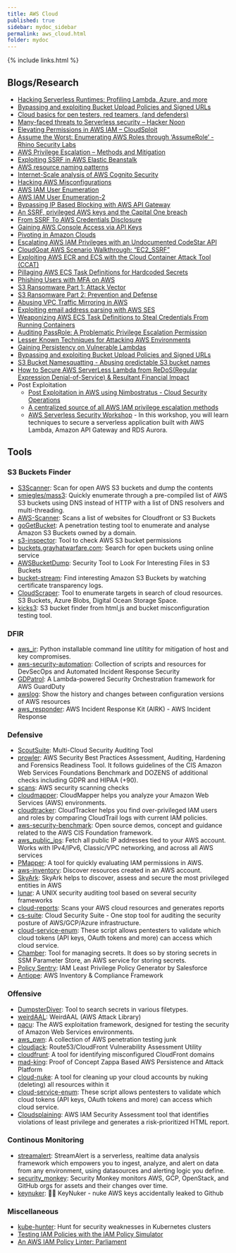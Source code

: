 ```yaml
---
title: AWS Cloud
published: true
sidebar: mydoc_sidebar
permalink: aws_cloud.html
folder: mydoc
---
```


{% include links.html %}

## Blogs/Research

* [Hacking Serverless Runtimes: Profiling Lambda, Azure, and more](https://www.blackhat.com/docs/us-17/wednesday/us-17-Krug-Hacking-Severless-Runtimes.pdf)
* [Bypassing and exploiting Bucket Upload Policies and Signed URLs](https://labs.detectify.com/2018/08/02/bypassing-exploiting-bucket-upload-policies-signed-urls/)
* [Cloud basics for pen testers, red teamers, (and defenders)](https://adsecurity.org/wp-content/uploads/2017/07/2017-DEFCON-HackingTheCloud-SteereMetcalf-Final.pdf)
* [Many-faced threats to Serverless security – Hacker Noon](https://hackernoon.com/many-faced-threats-to-serverless-security-519e94d19dba)
* [Elevating Permissions in AWS IAM – CloudSploit](https://blog.cloudsploit.com/privilege-escalation-in-amazon-web-services-cb4837365958)
* [Assume the Worst: Enumerating AWS Roles through ‘AssumeRole’ - Rhino Security Labs](https://rhinosecuritylabs.com/aws/assume-worst-aws-assume-role-enumeration/)
* [AWS Privilege Escalation – Methods and Mitigation](https://rhinosecuritylabs.com/aws/aws-privilege-escalation-methods-mitigation/)
* [Exploiting SSRF in AWS Elastic Beanstalk](https://www.notsosecure.com/exploiting-ssrf-in-aws-elastic-beanstalk/)
* [AWS resource naming patterns](https://summitroute.com/blog/2019/02/10/aws_resource_naming_patterns/)
* [Internet-Scale analysis of AWS Cognito Security](https://andresriancho.com/internet-scale-analysis-of-aws-cognito-security/ )
* [Hacking AWS Misconfigurations](https://www.notsosecure.com/hacking-aws-cognito-misconfigurations/)
* [AWS IAM User Enumeration](https://rhinosecuritylabs.com/aws/aws-iam-user-enumeration/)
* [AWS IAM User Enumeration-2](https://rhinosecuritylabs.com/aws/aws-role-enumeration-iam-p2/)
* [Bypassing IP Based Blocking with AWS API Gateway](https://rhinosecuritylabs.com/aws/bypassing-ip-based-blocking-aws/)
* [An SSRF, privileged AWS keys and the Capital One breach](https://blog.appsecco.com/an-ssrf-privileged-aws-keys-and-the-capital-one-breach-4c3c2cded3af)
* [From SSRF To AWS Credentials Disclosure](https://medium.com/bugbountywriteup/from-ssrf-to-aws-credentials-disclosure-64c51e1bf5dc)
* [Gaining AWS Console Access via API Keys](https://blog.netspi.com/gaining-aws-console-access-via-api-keys/)
* [Pivoting in Amazon Clouds](https://andresriancho.github.io/nimbostratus/pivoting-in-amazon-clouds.pdf)
* [Escalating AWS IAM Privileges with an Undocumented CodeStar API](https://rhinosecuritylabs.com/aws/escalating-aws-iam-privileges-undocumented-codestar-api/)
* [CloudGoat AWS Scenario Walkthrough: “EC2_SSRF”](https://rhinosecuritylabs.com/cloud-security/cloudgoat-aws-scenario-ec2_ssrf/)
* [Exploiting AWS ECR and ECS with the Cloud Container Attack Tool (CCAT)](https://rhinosecuritylabs.com/aws/cloud-container-attack-tool/)
* [Pillaging AWS ECS Task Definitions for Hardcoded Secrets](https://rhinosecuritylabs.com/aws/pillaging-ecs-task-definitions-two-new-pacu-modules/)
* [Phishing Users with MFA on AWS](https://rhinosecuritylabs.com/aws/mfa-phishing-on-aws/)
* [S3 Ransomware Part 1: Attack Vector](https://rhinosecuritylabs.com/aws/s3-ransomware-part-1-attack-vector/)
* [S3 Ransomware Part 2: Prevention and Defense](https://rhinosecuritylabs.com/aws/s3-ransomware-part-2-prevention-and-defense/)
* [Abusing VPC Traffic Mirroring in AWS](https://rhinosecuritylabs.com/aws/abusing-vpc-traffic-mirroring-in-aws/)
* [Exploiting email address parsing with AWS SES](https://nathandavison.com/blog/exploiting-email-address-parsing-with-aws-ses)
* [Weaponizing AWS ECS Task Definitions to Steal Credentials From Running Containers](https://rhinosecuritylabs.com/aws/weaponizing-ecs-task-definitions-steal-credentials-running-containers/)
* [Auditing PassRole: A Problematic Privilege Escalation Permission](https://ermetic.com/whats-new/blog/auditing-passrole-a-problematic-privilege-escalation-permission/)
* [Lesser Known Techniques for Attacking AWS Environments](https://tldrsec.com/blog/lesser-known-aws-attacks/)
* [Gaining Persistency on Vulnerable Lambdas](https://unit42.paloaltonetworks.com/gaining-persistency-vulnerable-lambdas/)
* [Bypassing and exploiting Bucket Upload Policies and Signed URLs](https://labs.detectify.com/2018/08/02/bypassing-exploiting-bucket-upload-policies-signed-urls/)
* [S3 Bucket Namesquatting - Abusing predictable S3 bucket names](https://onecloudplease.com/blog/s3-bucket-namesquatting)
* [How to Secure AWS ServerLess Lambda from ReDoS(Regular Expression Denial-of-Service) & Resultant Financial Impact](https://medium.com/@ddigvijay/how-to-secure-aws-serverless-lambda-from-redos-regular-expression-denial-of-service-resultant-12f0401118cd)
* Post Exploitation
  * [Post Exploitation in AWS using Nimbostratus - Cloud Security Operations](https://cloudsecops.com/post-exploitation-in-aws/)
  * [A centralized source of all AWS IAM privilege escalation methods](https://github.com/RhinoSecurityLabs/AWS-IAM-Privilege-Escalation)
  * [AWS Serverless Security Workshop](https://github.com/aws-samples/aws-serverless-security-workshop) - In this workshop, you will learn techniques to secure a serverless application built with AWS Lambda, Amazon API Gateway and RDS Aurora.

## Tools

### S3 Buckets Finder

* [S3Scanner](https://github.com/sa7mon/S3Scanner): Scan for open AWS S3 buckets and dump the contents
* [smiegles/mass3](https://github.com/smiegles/mass3): Quickly enumerate through a pre-compiled list of AWS S3 buckets using DNS instead of HTTP with a list of DNS resolvers and multi-threading.
* [AWS-Scanner](https://github.com/random-robbie/AWS-Scanner): Scans a list of websites for Cloudfront or S3 Buckets
* [goGetBucket](https://github.com/eur0pa/goGetBucket): A penetration testing tool to enumerate and analyse Amazon S3 Buckets owned by a domain.
* [s3-inspector](https://github.com/kromtech/s3-inspector): Tool to check AWS S3 bucket permissions
* [buckets.grayhatwarfare.com](https://buckets.grayhatwarfare.com/): Search for open buckets using online service
* [AWSBucketDump](https://github.com/jordanpotti/AWSBucketDump): Security Tool to Look For Interesting Files in S3 Buckets
* [bucket-stream](https://github.com/eth0izzle/bucket-stream): Find interesting Amazon S3 Buckets by watching certificate transparency logs.
* [CloudScraper](https://github.com/jordanpotti/CloudScraper): Tool to enumerate targets in search of cloud resources. S3 Buckets, Azure Blobs, Digital Ocean Storage Space.
* [kicks3](https://github.com/abuvanth/kicks3): S3 bucket finder from html,js and bucket misconfiguration testing tool.

### DFIR

* [aws_ir](https://github.com/ThreatResponse/aws_ir): Python installable command line utiltity for mitigation of host and key compromises.
* [aws-security-automation](https://github.com/awslabs/aws-security-automation): Collection of scripts and resources for DevSecOps and Automated Incident Response Security
* [GDPatrol](https://github.com/ansorren/GDPatrol): A Lambda-powered Security Orchestration framework for AWS GuardDuty
* [awslog](https://github.com/jaksi/awslog): Show the history and changes between configuration versions of AWS resources
* [aws_responder](https://github.com/prolsen/aws_responder): AWS Incident Response Kit (AIRK) - AWS Incident Response

### Defensive

* [ScoutSuite](https://github.com/nccgroup/ScoutSuite): Multi-Cloud Security Auditing Tool
* [prowler](https://github.com/toniblyx/prowler): AWS Security Best Practices Assessment, Auditing, Hardening and Forensics Readiness Tool. It follows guidelines of the CIS Amazon Web Services Foundations Benchmark and DOZENS of additional checks including GDPR and HIPAA (+90).
* [scans](https://github.com/cloudsploit/scans): AWS security scanning checks
* [cloudmapper](https://github.com/duo-labs/cloudmapper): CloudMapper helps you analyze your Amazon Web Services (AWS) environments.
* [cloudtracker](https://github.com/duo-labs/cloudtracker): CloudTracker helps you find over-privileged IAM users and roles by comparing CloudTrail logs with current IAM policies.
* [aws-security-benchmark](https://github.com/awslabs/aws-security-benchmark): Open source demos, concept and guidance related to the AWS CIS Foundation framework.
* [aws_public_ips](https://github.com/arkadiyt/aws_public_ips): Fetch all public IP addresses tied to your AWS account. Works with IPv4/IPv6, Classic/VPC networking, and across all AWS services
* [PMapper](https://github.com/nccgroup/PMapper): A tool for quickly evaluating IAM permissions in AWS.
* [aws-inventory](https://github.com/nccgroup/aws-inventory): Discover resources created in an AWS account.
* [SkyArk](https://github.com/cyberark/SkyArk): SkyArk helps to discover, assess and secure the most privileged entities in AWS
* [lunar](https://github.com/lateralblast/lunar): A UNIX security auditing tool based on several security frameworks
* [cloud-reports](https://github.com/tensult/cloud-reports): Scans your AWS cloud resources and generates reports
* [cs-suite](https://github.com/SecurityFTW/cs-suite): Cloud Security Suite - One stop tool for auditing the security posture of AWS/GCP/Azure infrastructure.
* [cloud-service-enum](https://github.com/NotSoSecure/cloud-service-enum): These script allows pentesters to validate which cloud tokens (API keys, OAuth tokens and more) can access which cloud service.
* [Chamber](https://github.com/segmentio/chamber): Tool for managing secrets. It does so by storing secrets in SSM Parameter Store, an AWS service for storing secrets.
* [Policy Sentry](https://github.com/salesforce/policy_sentry): IAM Least Privilege Policy Generator by Salesforce
* [Antiope](https://github.com/turnerlabs/antiope): AWS Inventory & Compliance Framework


### Offensive
* [DumpsterDiver](https://github.com/securing/DumpsterDiver): Tool to search secrets in various filetypes.
* [weirdAAL](https://github.com/carnal0wnage/weirdAAL): WeirdAAL (AWS Attack Library)
* [pacu](https://github.com/RhinoSecurityLabs/pacu): The AWS exploitation framework, designed for testing the security of Amazon Web Services environments.
* [aws_pwn](https://github.com/dagrz/aws_pwn): A collection of AWS penetration testing junk
* [cloudjack](https://github.com/prevade/cloudjack): Route53/CloudFront Vulnerability Assessment Utility
* [cloudfrunt](https://github.com/MindPointGroup/cloudfrunt): A tool for identifying misconfigured CloudFront domains
* [mad-king](https://github.com/ThreatResponse/mad-king): Proof of Concept Zappa Based AWS Persistence and Attack Platform
* [cloud-nuke](https://github.com/gruntwork-io/cloud-nuke): A tool for cleaning up your cloud accounts by nuking (deleting) all resources within it
* [cloud-service-enum](https://github.com/NotSoSecure/cloud-service-enum): These script allows pentesters to validate which cloud tokens (API keys, OAuth tokens and more) can access which cloud service.
* [Cloudsplaining](https://github.com/salesforce/cloudsplaining): AWS IAM Security Assessment tool that identifies violations of least privilege and generates a risk-prioritized HTML report.

### Continous Monitoring

* [streamalert](https://github.com/airbnb/streamalert): StreamAlert is a serverless, realtime data analysis framework which empowers you to ingest, analyze, and alert on data from any environment, using datasources and alerting logic you define.
* [security_monkey](https://github.com/Netflix/security_monkey): Security Monkey monitors AWS, GCP, OpenStack, and GitHub orgs for assets and their changes over time.
* [keynuker](https://github.com/tleyden/keynuker): 🔐💥 KeyNuker - nuke AWS keys accidentally leaked to Github

### Miscellaneous

* [kube-hunter](https://github.com/aquasecurity/kube-hunter):  Hunt for security weaknesses in Kubernetes clusters
* [Testing IAM Policies with the IAM Policy Simulator](https://docs.aws.amazon.com/IAM/latest/UserGuide/access_policies_testing-policies.html)
* [An AWS IAM Policy Linter: Parliament](https://duo.com/blog/an-aws-iam-policy-linter-parliament)
